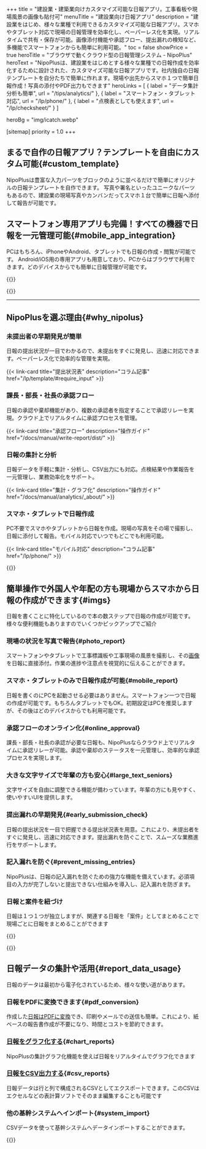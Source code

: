 +++
title = "建設業・建築業向けカスタマイズ可能な日報アプリ。工事看板や現場風景の画像も貼付可"
menuTitle = "建設業向け日報アプリ"
description = "建設業をはじめ、様々な業種で利用できるカスタマイズ可能な日報アプリ。スマホやタブレット対応で現場の日報管理を効率化し、ペーパーレス化を実現。リアルタイムで共有・保存が可能。画像添付機能や承認フロー、提出漏れの検知など、多機能でスマートフォンからも簡単に利用可能。"
toc = false
showPrice = true
heroTitle = "ブラウザで動くクラウド型の日報管理システム - NipoPlus"
heroText = "NipoPlusは、建設業をはじめとする様々な業種での日報作成を効率化するために設計された、カスタマイズ可能な日報アプリです。社内独自の日報テンプレートを自分たちで簡単に作れます。現場や出先からスマホ１つで簡単日報作成！写真の添付やPDF出力もできます"
heroLinks = [
  { label = "データ集計分析も簡単", url = "/tips/analytics/" },
  { label = "スマートフォン・タブレット対応", url = "/lp/phone/" },
  { label = "点検表としても使えます", url = "/lp/checksheet/" }
]

heroBg = "img/icatch.webp"

[sitemap]
  priority = 1.0
+++

<div class="row my-5">
<div class="col-lg-7 rootMainText">
<!-- 本文エリア -->

## まるで自作の日報アプリ？テンプレートを自由にカスタム可能{#custom_template}

NipoPlusは豊富な入力パーツをブロックのように並べるだけで簡単にオリジナルの日報テンプレートを自作できます。
写真や署名といったユニークなパーツもあるので、建設業の現場写真やカンバンだってスマホ１台で簡単に日報へ添付して報告が可能です。

## スマートフォン専用アプリも完備！すべての機器で日報を一元管理可能{#mobile_app_integration}

PCはもちろん、iPhoneやAndroid、タブレットでも日報の作成・閲覧が可能です。
Android/iOS用の専用アプリも用意しており、PCからはブラウザで利用できます。どのデバイスからでも簡単に日報管理が可能です。

</div>
<div class="col-lg-9">

{{<icatch filename="img/template-edit" msg="建設業や建築業、その他様々な業種の日報テンプレートを簡単に自分たちで作成できます"  alice="guide">}}

</div>
</div>

{{<nextArrow>}}

---

## NipoPlusを選ぶ理由{#why_nipolus}

<div class="row my-5">
<div class="col-lg-4 rootMainText d-flex flex-column">
<h3>未提出者の早期発見が簡単</h3>
<p>日報の提出状況が一目でわかるので、未提出をすぐに発見し、迅速に対応できます。ペーパーレス化で効率的な管理を実現。</p>
<div class="mt-auto">
{{< link-card title="提出状況表" description="コラム記事"  href="/lp/template/#require_input" >}}

</div>
</div>

<div class="col-lg-4 rootMainText d-flex flex-column">
<h3>課長・部長・社長の承認フロー</h3>
<p>日報の承認や棄却機能があり、複数の承認者を指定することで承認リレーを実現。クラウド上でリアルタイムに承認プロセスを管理。</p>
<div class="mt-auto">

{{< link-card title="承認フロー" description="操作ガイド"  href="/docs/manual/write-report/dist/" >}}

</div>
</div>

<div class="col-lg-4 rootMainText d-flex flex-column">
<h3>日報の集計と分析</h3>
<p>日報データを手軽に集計・分析し、CSV出力にも対応。点検結果や作業報告を一元管理し、業務効率化をサポート。</p>
<div class="mt-auto">

{{< link-card title="集計・グラフ化" description="操作ガイド"  href="/docs/manual/analytics/_about/" >}}

</div>
</div>

<div class="col-lg-4 rootMainText d-flex flex-column">
<h3>スマホ・タブレットで日報作成</h3>
<p>PC不要でスマホやタブレットから日報を作成。現場の写真をその場で撮影し、日報に添付して報告。モバイル対応でいつでもどこでも利用可能。</p>
<div class="mt-auto">

{{< link-card title="モバイル対応" description="コラム記事"  href="/lp/phone/" >}}

</div>
</div>
</div>

{{<nextArrow>}}

## 簡単操作で外国人や年配の方も現場からスマホから日報の作成ができます{#imgs}

日報を書くことに特化しているので本の数ステップで日報の作成が可能です。様々な便利機能もありますのでいくつかピックアップでご紹介

<div class="row my-5">
<div class="col-lg-7 rootMainText">
<!-- 本文エリア -->

### 現場の状況を写真で報告{#photo_report}

スマートフォンやタブレットで工事標識板や工事現場の風景を撮影し、その[画像](/docs/template/binarys/#picture)を日報に直接添付。作業の進捗や注意点を視覚的に伝えることができます。

### スマホ・タブレットのみで日報作成が可能{#mobile_report}

日報を書くのにPCを起動させる必要はありません。スマートフォン一つで日報の作成が可能です。もちろんタブレットでもOK。初期設定はPCを推奨しますが、その後はどのデバイスからでも利用可能です。

### 承認フローのオンライン化{#online_approval}

課長・部長・社長の承認が必要な日報も、NipoPlusならクラウド上でリアルタイムに承認リレーが可能。承認や棄却のステータスを一元管理し、効率的な承認プロセスを実現します。

### 大きな文字サイズで年輩の方も安心{#large_text_seniors}

文字サイズを自由に調整できる機能が備わっています。年輩の方にも見やすく、使いやすいUIを提供します。

### 提出漏れの早期発見{#early_submission_check}

日報の提出状況を一目で把握できる提出状況表を用意。これにより、未提出者をすぐに発見し、迅速に対応できます。提出漏れを防ぐことで、スムーズな業務進行をサポートします。

### 記入漏れを防ぐ{#prevent_missing_entries}

NipoPlusは、日報の記入漏れを防ぐための強力な機能を備えています。必須項目の入力が完了しないと提出できない仕組みを導入し、記入漏れを防ぎます。

<h3>日報と案件を紐づけ</h3>
<p>日報は１つ１つが独立しますが、関連する日報を「案件」としてまとめることで現場ごとに日報をまとめることができます</p>

</div>
<div class="col-lg-9">

{{<icatch filename="img/work-report" msg="現場の風景や工事案内板を手軽に添付！その後PDF出力も可能"  alice="tablet">}}

</div>
</div>

{{<nextArrow>}}

## 日報データの集計や活用{#report_data_usage}

日報のデータは最初から電子化されているため、様々な使い道があります。

<div class="row my-5">
<div class="col-lg-7 rootMainText">
<!-- 本文エリア -->

### 日報をPDFに変換できます{#pdf_conversion}

作成した[日報はPDFに変換](/docs/manual/read-report/state/#pdf_export)でき、印刷やメールでの送信も簡単。これにより、紙ベースの報告書作成が不要になり、時間とコストを節約できます。

### [日報をグラフ化する](/docs/manual/analytics/chart/){#chart_reports}

NipoPlusの集計グラフ化機能を使えば日報をリアルタイムでグラフ化できます

### [日報をCSV出力する](/docs/manual/analytics/csv/){#csv_reports}

日報データは行と列で構成されるCSVとしてエクスポートできます。このCSVはエクセルなどの表計算ソフトでそのまま編集することも可能です

### 他の基幹システムへインポート{#system_import}

CSVデータを使って基幹システムへデータインポートすることができます。

</div>
<div class="col-lg-9">

{{<icatch filename="img/chart-created" msg="日報データをもとにリアルタイムでグラフが見れます" alice="ok">}}

</div>
</div>
